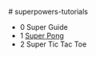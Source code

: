 #   s u p e r p o w e r s - t u t o r i a l s  * 0  S u p e r   G u i d e * 1   [S u p e r   P o n g ][1]* 2 Super Tic Tac Toe[1]:[/1SuperPong] 